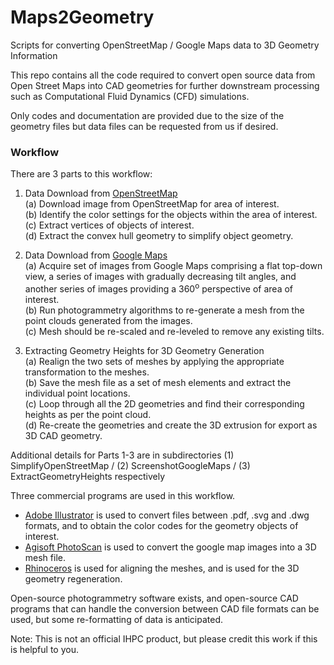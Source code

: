 # Maps2Geometry
Scripts for converting OpenStreetMap / Google Maps data to 3D Geometry Information

This repo contains all the code required to convert open source data from Open Street Maps into CAD geometries for further downstream processing such as Computational Fluid Dynamics (CFD) simulations.

Only codes and documentation are provided due to the size of the geometry files but data files can be requested from us if desired.

### Workflow
There are 3 parts to this workflow:

1. Data Download from [OpenStreetMap](https://www.openstreetmap.org)  
   (a) Download image from OpenStreetMap for area of interest.   
   (b) Identify the color settings for the objects within the area of interest.  
   (c) Extract vertices of objects of interest.  
   (d) Extract the convex hull geometry to simplify object geometry.  

2. Data Download from [Google Maps](https://maps.google.com)  
   (a) Acquire set of images from Google Maps comprising a flat top-down view, a series of images with gradually decreasing tilt angles, and another series of images providing a 360<sup>o</sup> perspective of area of interest.  
   (b) Run photogrammetry algorithms to re-generate a mesh from the point clouds generated from the images.  
   (c) Mesh should be re-scaled and re-leveled to remove any existing tilts.  

3. Extracting Geometry Heights for 3D Geometry Generation  
   (a) Realign the two sets of meshes by applying the appropriate transformation to the meshes.  
   (b) Save the mesh file as a set of mesh elements and extract the individual point locations.  
   (c) Loop through all the 2D geometries and find their corresponding heights as per the point cloud.  
   (d) Re-create the geometries and create the 3D extrusion for export as 3D CAD geometry.  

Additional details for Parts 1-3 are in subdirectories (1) SimplifyOpenStreetMap / (2) ScreenshotGoogleMaps / (3) ExtractGeometryHeights respectively 

Three commercial programs are used in this workflow.  
 - [Adobe Illustrator](https://www.adobe.com/sea/products/illustrator.html) is used to convert files between .pdf, .svg and .dwg formats, and to obtain the color codes for the geometry objects of interest.  
 - [Agisoft PhotoScan](https://www.agisoft.com) is used to convert the google map images into a 3D mesh file.  
 - [Rhinoceros](https://www.rhino3d.com) is used for aligning the meshes, and is used for the 3D geometry regeneration.  
 
Open-source photogrammetry software exists, and open-source CAD programs that can handle the conversion between CAD file formats can be used, but some re-formatting of data is anticipated.

Note: This is not an official IHPC product, but please credit this work if this is helpful to you.

